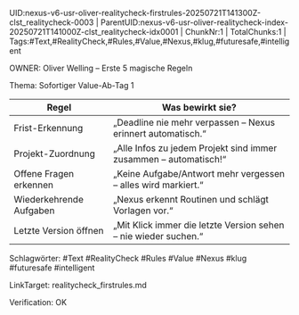 UID:nexus-v6-usr-oliver-realitycheck-firstrules-20250721T141300Z-clst_realitycheck-0003 | ParentUID:nexus-v6-usr-oliver-realitycheck-index-20250721T141000Z-clst_realitycheck-idx0001 | ChunkNr:1 | TotalChunks:1 | Tags:#Text,#RealityCheck,#Rules,#Value,#Nexus,#klug,#futuresafe,#intelligent

OWNER: Oliver Welling – Erste 5 magische Regeln

Thema: Sofortiger Value-Ab-Tag 1

| Regel                    | Was bewirkt sie?                                                   |
|--------------------------|--------------------------------------------------------------------|
| Frist-Erkennung          | „Deadline nie mehr verpassen – Nexus erinnert automatisch.“         |
| Projekt-Zuordnung        | „Alle Infos zu jedem Projekt sind immer zusammen – automatisch!“    |
| Offene Fragen erkennen   | „Keine Aufgabe/Antwort mehr vergessen – alles wird markiert.“       |
| Wiederkehrende Aufgaben  | „Nexus erkennt Routinen und schlägt Vorlagen vor.“                 |
| Letzte Version öffnen    | „Mit Klick immer die letzte Version sehen – nie wieder suchen.“     |

Schlagwörter: #Text #RealityCheck #Rules #Value #Nexus #klug #futuresafe #intelligent

LinkTarget: realitycheck_firstrules.md  

Verification: OK
